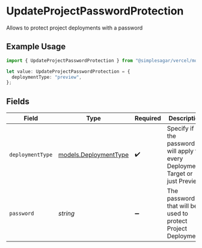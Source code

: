 # UpdateProjectPasswordProtection

Allows to protect project deployments with a password

## Example Usage

```typescript
import { UpdateProjectPasswordProtection } from "@simplesagar/vercel/models/updateprojectop.js";

let value: UpdateProjectPasswordProtection = {
  deploymentType: "preview",
};
```

## Fields

| Field                                                                         | Type                                                                          | Required                                                                      | Description                                                                   |
| ----------------------------------------------------------------------------- | ----------------------------------------------------------------------------- | ----------------------------------------------------------------------------- | ----------------------------------------------------------------------------- |
| `deploymentType`                                                              | [models.DeploymentType](../models/deploymenttype.md)                          | :heavy_check_mark:                                                            | Specify if the password will apply to every Deployment Target or just Preview |
| `password`                                                                    | *string*                                                                      | :heavy_minus_sign:                                                            | The password that will be used to protect Project Deployments                 |